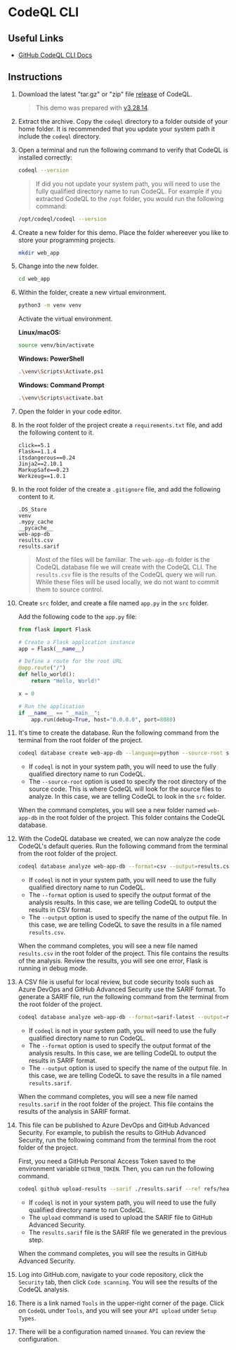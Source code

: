# CodeQL CLI

## Useful Links

- [GitHub CodeQL CLI Docs](https://docs.github.com/en/code-security/codeql-cli)

## Instructions

1. Download the latest "tar.gz" or "zip" file [release](https://github.com/github/codeql-action/releases) of CodeQL.

    > This demo was prepared with [v3.28.14](https://github.com/github/codeql-action/releases/tag/v3.28.14).

1. Extract the archive. Copy the `codeql` directory to a folder outside of your home folder. It is recommended that you update your system path it include the `codeql` directory.

1. Open a terminal and run the following command to verify that CodeQL is installed correctly:

    ```bash
    codeql --version
    ```

    > If did you not update your system path, you will need to use the fully qualified directory name to run CodeQL. For example if you extracted CodeQL to the `/opt` folder, you would run the following command:

    ```bash
    /opt/codeql/codeql --version
    ```

1. Create a new folder for this demo. Place the folder whereever you like to store your programming projects.

    ```bash
    mkdir web_app
    ```

1. Change into the new folder.

    ```bash
    cd web_app
    ```

1. Within the folder, create a new virtual environment.

    ```bash
    python3 -m venv venv
    ```

    Activate the virtual environment.

    **Linux/macOS:**
    ```bash
    source venv/bin/activate
    ```

    **Windows: PowerShell**
    ```bash
    .\venv\Scripts\Activate.ps1
    ```

    **Windows: Command Prompt**
    ```bash
    .\venv\Scripts\activate.bat
    ```

1. Open the folder in your code editor.

1. In the root folder of the project create a `requirements.txt` file, and add the following content to it.

    ```text
    click==5.1
    Flask==1.1.4
    itsdangerous==0.24
    Jinja2==2.10.1
    MarkupSafe==0.23
    Werkzeug==1.0.1
    ```

1. In the root folder of the create a `.gitignore` file, and add the following content to it.

    ```text
    .DS_Store
    venv
    .mypy_cache
    __pycache__
    web-app-db
    results.csv
    results.sarif
    ```

    > Most of the files will be familiar. The `web-app-db` folder is the CodeQL database file we will create with the CodeQL CLI. The `results.csv` file is the results of the CodeQL query we will run. While these files will be used locally, we do not want to commit them to source control.

1. Create `src` folder, and create a file named `app.py` in the `src` folder.

    Add the following code to the `app.py` file:

    ```python
    from flask import Flask

    # Create a Flask application instance
    app = Flask(__name__)

    # Define a route for the root URL
    @app.route("/")
    def hello_world():
        return "Hello, World!"

    x = 0

    # Run the application
    if __name__ == "__main__":
        app.run(debug=True, host="0.0.0.0", port=8080)
    ```

1. It's time to create the database. Run the following command from the terminal from the root folder of the project.

    ```bash
    codeql database create web-app-db --language=python --source-root src
    ```

    - If `codeql` is not in your system path, you will need to use the fully qualified directory name to run CodeQL. 
    - The `--source-root` option is used to specify the root directory of the source code. This is where CodeQL will look for the source files to analyze. In this case, we are telling CodeQL to look in the `src` folder.

    When the command completes, you will see a new folder named `web-app-db` in the root folder of the project. This folder contains the CodeQL database.

1. With the CodeQL database we created, we can now analyze the code CodeQL's default queries. Run the following command from the terminal from the root folder of the project.

    ```bash
    codeql database analyze web-app-db --format=csv --output=results.csv
    ```

    - If `codeql` is not in your system path, you will need to use the fully qualified directory name to run CodeQL.
    - The `--format` option is used to specify the output format of the analysis results. In this case, we are telling CodeQL to output the results in CSV format.
    - The `--output` option is used to specify the name of the output file. In this case, we are telling CodeQL to save the results in a file named `results.csv`.

    When the command completes, you will see a new file named `results.csv` in the root folder of the project. This file contains the results of the analysis. Review the results, you will see one error, Flask is running in debug mode.

1. A CSV file is useful for local review, but code security tools such as Azure DevOps and GitHub Advanced Security use the SARIF format. To generate a SARIF file, run the following command from the terminal from the root folder of the project.

    ```bash
    codeql database analyze web-app-db --format=sarif-latest --output=results.sarif
    ```

    - If `codeql` is not in your system path, you will need to use the fully qualified directory name to run CodeQL.
    - The `--format` option is used to specify the output format of the analysis results. In this case, we are telling CodeQL to output the results in SARIF format.
    - The `--output` option is used to specify the name of the output file. In this case, we are telling CodeQL to save the results in a file named `results.sarif`.

    When the command completes, you will see a new file named `results.sarif` in the root folder of the project. This file contains the results of the analysis in SARIF format.

1. This file can be published to Azure DevOps and GitHub Advanced Security. For example, to publish the results to GitHub Advanced Security, run the following command from the terminal from the root folder of the project.

    First, you need a GitHub Personal Access Token saved to the environment variable `GITHUB_TOKEN`. Then, you can run the following command.

    ```bash
    codeql github upload-results --sarif ./results.sarif --ref refs/heads/main
    ```

    - If `codeql` is not in your system path, you will need to use the fully qualified directory name to run CodeQL.
    - The `upload` command is used to upload the SARIF file to GitHub Advanced Security.
    - The `results.sarif` file is the SARIF file we generated in the previous step.

    When the command completes, you will see the results in GitHub Advanced Security.

1. Log into GitHub.com, navigate to your code repository, click the `Security` tab, then click `Code scanning`. You will see the results of the CodeQL analysis.

1. There is a link named `Tools` in the upper-right corner of the page. Click on `CodeQL` under `Tools`, and you will see your `API upload` under `Setup Types`.

1. There will be a configuration named `Unnamed`. You can review the configuration.

 

